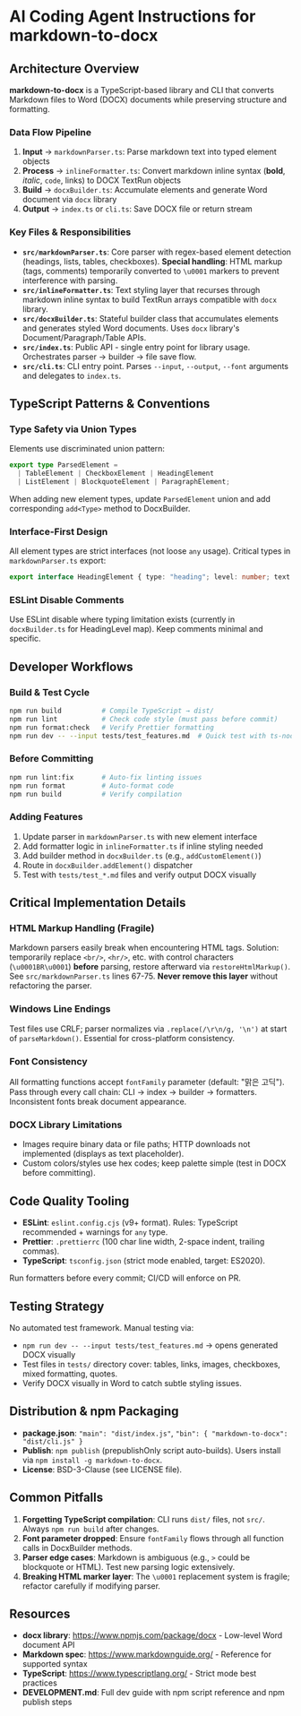 # AI Coding Agent Instructions for markdown-to-docx

## Architecture Overview

**markdown-to-docx** is a TypeScript-based library and CLI that converts Markdown files to Word (DOCX) documents while preserving structure and formatting.

### Data Flow Pipeline

1. **Input** → `markdownParser.ts`: Parse markdown text into typed element objects
2. **Process** → `inlineFormatter.ts`: Convert markdown inline syntax (**bold**, *italic*, `code`, links) to DOCX TextRun objects
3. **Build** → `docxBuilder.ts`: Accumulate elements and generate Word document via `docx` library
4. **Output** → `index.ts` or `cli.ts`: Save DOCX file or return stream

### Key Files & Responsibilities

- **`src/markdownParser.ts`**: Core parser with regex-based element detection (headings, lists, tables, checkboxes). **Special handling**: HTML markup (tags, comments) temporarily converted to `\u0001` markers to prevent interference with parsing.
- **`src/inlineFormatter.ts`**: Text styling layer that recurses through markdown inline syntax to build TextRun arrays compatible with `docx` library.
- **`src/docxBuilder.ts`**: Stateful builder class that accumulates elements and generates styled Word documents. Uses `docx` library's Document/Paragraph/Table APIs.
- **`src/index.ts`**: Public API - single entry point for library usage. Orchestrates parser → builder → file save flow.
- **`src/cli.ts`**: CLI entry point. Parses `--input`, `--output`, `--font` arguments and delegates to `index.ts`.

## TypeScript Patterns & Conventions

### Type Safety via Union Types
Elements use discriminated union pattern:
```typescript
export type ParsedElement = 
  | TableElement | CheckboxElement | HeadingElement 
  | ListElement | BlockquoteElement | ParagraphElement;
```
When adding new element types, update `ParsedElement` union and add corresponding `add<Type>` method to DocxBuilder.

### Interface-First Design
All element types are strict interfaces (not loose `any` usage). Critical types in `markdownParser.ts` export:
```typescript
export interface HeadingElement { type: "heading"; level: number; text: string; }
```

### ESLint Disable Comments
Use ESLint disable where typing limitation exists (currently in `docxBuilder.ts` for HeadingLevel map). Keep comments minimal and specific.

## Developer Workflows

### Build & Test Cycle
```bash
npm run build          # Compile TypeScript → dist/
npm run lint           # Check code style (must pass before commit)
npm run format:check   # Verify Prettier formatting
npm run dev -- --input tests/test_features.md  # Quick test with ts-node
```

### Before Committing
```bash
npm run lint:fix       # Auto-fix linting issues
npm run format         # Auto-format code
npm run build          # Verify compilation
```

### Adding Features
1. Update parser in `markdownParser.ts` with new element interface
2. Add formatter logic in `inlineFormatter.ts` if inline styling needed
3. Add builder method in `docxBuilder.ts` (e.g., `addCustomElement()`)
4. Route in `docxBuilder.addElement()` dispatcher
5. Test with `tests/test_*.md` files and verify output DOCX visually

## Critical Implementation Details

### HTML Markup Handling (Fragile)
Markdown parsers easily break when encountering HTML tags. Solution: temporarily replace `<br/>`, `<hr/>`, etc. with control characters (`\u0001BR\u0001`) **before** parsing, restore afterward via `restoreHtmlMarkup()`. See `src/markdownParser.ts` lines 67-75. **Never remove this layer** without refactoring the parser.

### Windows Line Endings
Test files use CRLF; parser normalizes via `.replace(/\r\n/g, '\n')` at start of `parseMarkdown()`. Essential for cross-platform consistency.

### Font Consistency
All formatting functions accept `fontFamily` parameter (default: "맑은 고딕"). Pass through every call chain: CLI → index → builder → formatters. Inconsistent fonts break document appearance.

### DOCX Library Limitations
- Images require binary data or file paths; HTTP downloads not implemented (displays as text placeholder).
- Custom colors/styles use hex codes; keep palette simple (test in DOCX before committing).

## Code Quality Tooling

- **ESLint**: `eslint.config.cjs` (v9+ format). Rules: TypeScript recommended + warnings for `any` type.
- **Prettier**: `.prettierrc` (100 char line width, 2-space indent, trailing commas).
- **TypeScript**: `tsconfig.json` (strict mode enabled, target: ES2020).

Run formatters before every commit; CI/CD will enforce on PR.

## Testing Strategy

No automated test framework. Manual testing via:
- `npm run dev -- --input tests/test_features.md` → opens generated DOCX visually
- Test files in `tests/` directory cover: tables, links, images, checkboxes, mixed formatting, quotes.
- Verify DOCX visually in Word to catch subtle styling issues.

## Distribution & npm Packaging

- **package.json**: `"main": "dist/index.js"`, `"bin": { "markdown-to-docx": "dist/cli.js" }`
- **Publish**: `npm publish` (prepublishOnly script auto-builds). Users install via `npm install -g markdown-to-docx`.
- **License**: BSD-3-Clause (see LICENSE file).

## Common Pitfalls

1. **Forgetting TypeScript compilation**: CLI runs `dist/` files, not `src/`. Always `npm run build` after changes.
2. **Font parameter dropped**: Ensure `fontFamily` flows through all function calls in DocxBuilder methods.
3. **Parser edge cases**: Markdown is ambiguous (e.g., `>` could be blockquote or HTML). Test new parsing logic extensively.
4. **Breaking HTML marker layer**: The `\u0001` replacement system is fragile; refactor carefully if modifying parser.

## Resources

- **docx library**: https://www.npmjs.com/package/docx - Low-level Word document API
- **Markdown spec**: https://www.markdownguide.org/ - Reference for supported syntax
- **TypeScript**: https://www.typescriptlang.org/ - Strict mode best practices
- **DEVELOPMENT.md**: Full dev guide with npm script reference and npm publish steps
